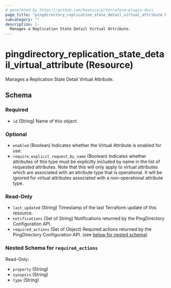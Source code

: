 ```yaml
---
# generated by https://github.com/hashicorp/terraform-plugin-docs
page_title: "pingdirectory_replication_state_detail_virtual_attribute Resource - terraform-provider-pingdirectory"
subcategory: ""
description: |-
  Manages a Replication State Detail Virtual Attribute.
---
```


# pingdirectory_replication_state_detail_virtual_attribute (Resource)

Manages a Replication State Detail Virtual Attribute.



<!-- schema generated by tfplugindocs -->
## Schema

### Required

- `id` (String) Name of this object.

### Optional

- `enabled` (Boolean) Indicates whether the Virtual Attribute is enabled for use.
- `require_explicit_request_by_name` (Boolean) Indicates whether attributes of this type must be explicitly included by name in the list of requested attributes. Note that this will only apply to virtual attributes which are associated with an attribute type that is operational. It will be ignored for virtual attributes associated with a non-operational attribute type.

### Read-Only

- `last_updated` (String) Timestamp of the last Terraform update of this resource.
- `notifications` (Set of String) Notifications returned by the PingDirectory Configuration API.
- `required_actions` (Set of Object) Required actions returned by the PingDirectory Configuration API. (see [below for nested schema](#nestedatt--required_actions))

<a id="nestedatt--required_actions"></a>
### Nested Schema for `required_actions`

Read-Only:

- `property` (String)
- `synopsis` (String)
- `type` (String)


